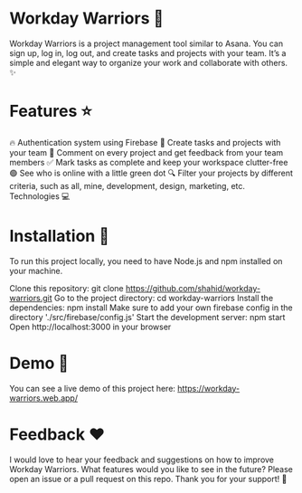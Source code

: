 # Workday Warriors :rocket:
Workday Warriors is a project management tool similar to Asana. You can sign up, log in, log out, and create tasks and projects with your team. It’s a simple and elegant way to organize your work and collaborate with others. :sparkles:

# Features :star:
:fire: Authentication system using Firebase
:memo: Create tasks and projects with your team
:speech_balloon: Comment on every project and get feedback from your team members
:white_check_mark: Mark tasks as complete and keep your workspace clutter-free
:green_circle: See who is online with a little green dot
:mag: Filter your projects by different criteria, such as all, mine, development, design, marketing, etc.
Technologies :computer:

# Installation :wrench:
To run this project locally, you need to have Node.js and npm installed on your machine.

Clone this repository: git clone https://github.com/shahid/workday-warriors.git
Go to the project directory: cd workday-warriors
Install the dependencies: npm install
Make sure to add your own firebase config in the directory './src/firebase/config.js'
Start the development server: npm start
Open http://localhost:3000 in your browser
# Demo :eyes:
You can see a live demo of this project here: https://workday-warriors.web.app/

# Feedback :heart:
I would love to hear your feedback and suggestions on how to improve Workday Warriors. What features would you like to see in the future? Please open an issue or a pull request on this repo. Thank you for your support! :pray:
